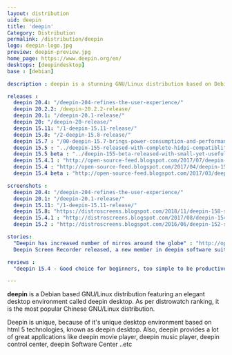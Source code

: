 ```yaml
---
layout: distribution
uid: deepin
title: 'deepin'
Category: Distribution
permalink: /distribution/deepin
logo: deepin-logo.jpg
preview: deepin-preview.jpg
home_page: https://www.deepin.org/en/
desktops: [deepindesktop]
base : [debian]

description : deepin is a stunning GNU/Linux distribution based on Debian. It brings a beautiful desktop environment called deepin. Read stories, updates, and reviews of deepin.

releases :
  deepin 20.4: "/deepin-204-refines-the-user-experience/"
  deepin 20.2.2: /deepin-20.2.2-release/
  deepin 20.1: "/deepin-20.1-release/"
  deepin 20: "/deepin-20-release/"
  deepin 15.11: "/1-deepin-15.11-release/"
  deepin 15.8: "/2-deepin-15.8-release/"
  deepin 15.7 : "/00-deepin-15.7-brings-power-consumption-and-performance-improvements/"
  deepin 15.5 : "../deepin-155-released-with-complete-hidpi-compatiblity/"
  deepin 15.5 beta : "../deepin-155-beta-released-with-small-yet-useful-features/"
  deepin 15.4.1 : "http://open-source-feed.blogspot.com/2017/07/deepin-1541-unveiled-with-launcher-mini.html"
  deepin 15.4 : "http://open-source-feed.blogspot.com/2017/04/deepin-154-released-with-fresh-look-and.html"
  deepin 15.4 beta : "http://open-source-feed.blogspot.com/2017/03/deepin-154-beta-released-with.html"

screenshots :
  deepin 20.4: "/deepin-204-refines-the-user-experience/"
  deepin 20.1: "/deepin-20.1-release/"
  deepin 15.11: "/1-deepin-15.11-release/"
  deepin 15.8: "https://distroscreens.blogspot.com/2018/11/deepin-158-screenshots.html"
  deepin 15.4.1 : "http://distroscreens.blogspot.com/2017/08/deepin-1541-screenshots.html"
  deepin 15.2 : "http://distroscreens.blogspot.com/2016/06/deepin-152-screenshots.html"

stories:
  "Deepin has increased number of mirros around the globe" : "http://open-source-feed.blogspot.com/2017/07/deepin-has-increased-number-of-mirrors.html"
  Deepin Screen Recorder released, a new member in deepin software suite : http://open-source-feed.blogspot.com/2017/03/deepin-screen-recorder-released-new.html

reviews :
  "deepin 15.4 - Good choice for beginners, too simple to be productive" : "http://open-source-feed.blogspot.com/2017/05/deepin-154-good-choice-for-beginners.html"

---
```


**deepin** is a Debian based GNU/Linux distribution featuring an elegant desktop environment called deepin desktop. As per distrowatch ranking, it is the most popular Chinese GNU/Linux distribution.

Deepin is unique, because of it's unique desktop environment based on html 5 technologies, known as deepin desktop. Also, deepin provides a lot of great applications like deepin movie player, deepin music player, deepin control center, deepin Software Center ..etc
